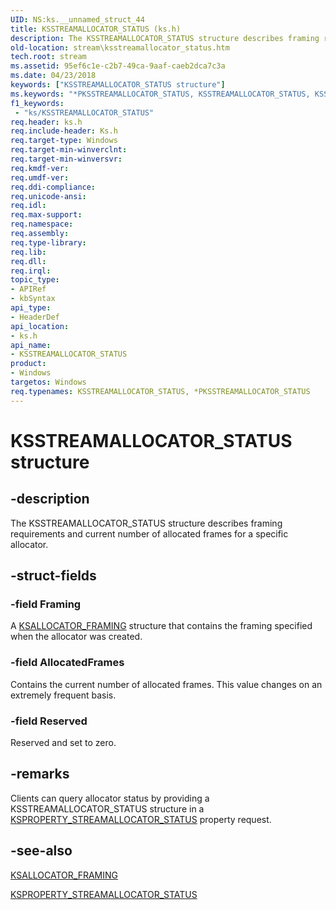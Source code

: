 ```yaml
---
UID: NS:ks.__unnamed_struct_44
title: KSSTREAMALLOCATOR_STATUS (ks.h)
description: The KSSTREAMALLOCATOR_STATUS structure describes framing requirements and current number of allocated frames for a specific allocator.
old-location: stream\ksstreamallocator_status.htm
tech.root: stream
ms.assetid: 95ef6c1e-c2b7-49ca-9aaf-caeb2dca7c3a
ms.date: 04/23/2018
keywords: ["KSSTREAMALLOCATOR_STATUS structure"]
ms.keywords: "*PKSSTREAMALLOCATOR_STATUS, KSSTREAMALLOCATOR_STATUS, KSSTREAMALLOCATOR_STATUS structure [Streaming Media Devices], PKSSTREAMALLOCATOR_STATUS, PKSSTREAMALLOCATOR_STATUS structure pointer [Streaming Media Devices], ks-struct_e9071d70-ee9c-4ef9-828e-81d9abf6cc68.xml, ks/KSSTREAMALLOCATOR_STATUS, ks/PKSSTREAMALLOCATOR_STATUS, stream.ksstreamallocator_status"
f1_keywords:
 - "ks/KSSTREAMALLOCATOR_STATUS"
req.header: ks.h
req.include-header: Ks.h
req.target-type: Windows
req.target-min-winverclnt: 
req.target-min-winversvr: 
req.kmdf-ver: 
req.umdf-ver: 
req.ddi-compliance: 
req.unicode-ansi: 
req.idl: 
req.max-support: 
req.namespace: 
req.assembly: 
req.type-library: 
req.lib: 
req.dll: 
req.irql: 
topic_type:
- APIRef
- kbSyntax
api_type:
- HeaderDef
api_location:
- ks.h
api_name:
- KSSTREAMALLOCATOR_STATUS
product:
- Windows
targetos: Windows
req.typenames: KSSTREAMALLOCATOR_STATUS, *PKSSTREAMALLOCATOR_STATUS
---
```


# KSSTREAMALLOCATOR_STATUS structure


## -description


The KSSTREAMALLOCATOR_STATUS structure describes framing requirements and current number of allocated frames for a specific allocator.


## -struct-fields




### -field Framing

A <a href="https://docs.microsoft.com/windows-hardware/drivers/ddi/ks/ns-ks-ksallocator_framing">KSALLOCATOR_FRAMING</a> structure that contains the framing specified when the allocator was created.


### -field AllocatedFrames

Contains the current number of allocated frames. This value changes on an extremely frequent basis.


### -field Reserved

Reserved and set to zero.


## -remarks



Clients can query allocator status by providing a KSSTREAMALLOCATOR_STATUS structure in a <a href="https://docs.microsoft.com/windows-hardware/drivers/stream/ksproperty-streamallocator-status">KSPROPERTY_STREAMALLOCATOR_STATUS</a> property request.




## -see-also




<a href="https://docs.microsoft.com/windows-hardware/drivers/ddi/ks/ns-ks-ksallocator_framing">KSALLOCATOR_FRAMING</a>



<a href="https://docs.microsoft.com/windows-hardware/drivers/stream/ksproperty-streamallocator-status">KSPROPERTY_STREAMALLOCATOR_STATUS</a>
 

 

